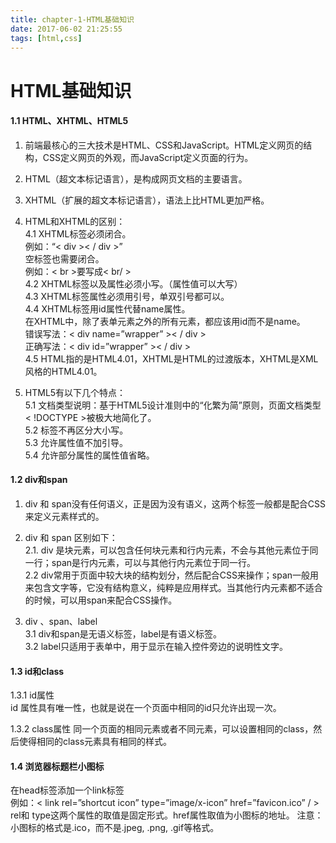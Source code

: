 ```yaml
---
title: chapter-1-HTML基础知识
date: 2017-06-02 21:25:55
tags: [html,css]
---
```


# HTML基础知识
#### 1.1 HTML、XHTML、HTML5
1. 前端最核心的三大技术是HTML、CSS和JavaScript。HTML定义网页的结构，CSS定义网页的外观，而JavaScript定义页面的行为。

2. HTML（超文本标记语言），是构成网页文档的主要语言。

3. XHTML（扩展的超文本标记语言），语法上比HTML更加严格。

4. HTML和XHTML的区别：  
4.1	XHTML标签必须闭合。  
例如：“< div \>< / div \>”  
空标签也需要闭合。  
例如：< br \>要写成< br/ \>   
4.2	XHTML标签以及属性必须小写。（属性值可以大写）  
4.3	XHTML标签属性必须用引号，单双引号都可以。  
4.4	XHTML标签用id属性代替name属性。  
在XHTML中，除了表单元素之外的所有元素，都应该用id而不是name。    
错误写法：< div name=”wrapper” \>< / div \>  
正确写法：< div id=”wrapper” \>< /  div \>  
4.5	HTML指的是HTML4.01，XHTML是HTML的过渡版本，XHTML是XML风格的HTML4.01。  

5. HTML5有以下几个特点：  
5.1 文档类型说明：基于HTML5设计准则中的“化繁为简”原则，页面文档类型< !DOCTYPE \>被极大地简化了。  
5.2 标签不再区分大小写。  
5.3 允许属性值不加引导。  
5.4 允许部分属性的属性值省略。  

#### 1.2 div和span  
1. div 和 span没有任何语义，正是因为没有语义，这两个标签一般都是配合CSS来定义元素样式的。  
  
2. div 和 span 区别如下：  
2.1. div 是块元素，可以包含任何块元素和行内元素，不会与其他元素位于同一行；span是行内元素，可以与其他行内元素位于同一行。  
2.2 div常用于页面中较大块的结构划分，然后配合CSS来操作；span一般用来包含文字等，它没有结构意义，纯粹是应用样式。当其他行内元素都不适合的时候，可以用span来配合CSS操作。  

3. div 、span、label  
3.1 div和span是无语义标签，label是有语义标签。  
3.2 label只适用于表单中，用于显示在输入控件旁边的说明性文字。  

#### 1.3 id和class  
1.3.1 id属性  
 id 属性具有唯一性，也就是说在一个页面中相同的id只允许出现一次。   
 
1.3.2 class属性
同一个页面的相同元素或者不同元素，可以设置相同的class，然后使得相同的class元素具有相同的样式。 

#### 1.4 浏览器标题栏小图标
在head标签添加一个link标签  
例如：< link rel=”shortcut icon” type=”image/x-icon” href=”favicon.ico” / \>
rel和 type这两个属性的取值是固定形式。href属性取值为小图标的地址。
注意：小图标的格式是.ico，而不是.jpeg, .png, .gif等格式。
